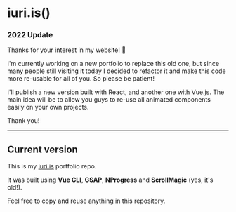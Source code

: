 # iuri.is()

### 2022 Update

Thanks for your interest in my website! 🙌

I'm currently working on a new portfolio to replace this old one, but since many people still visiting it today I decided to refactor it and make this code more re-usable for all of you. So please be patient! 

I'll publish a new version built with React, and another one with Vue.js. 
The main idea will be to allow you guys to re-use all animated components easily on your own projects.

Thank you!

---

## Current version

This is my [iuri.is](https://iuri.is/) portfolio repo.

It was built using **Vue CLI**, **GSAP**, **NProgress** and **ScrollMagic** (yes, it's old!).

Feel free to copy and reuse anything in this repository.

